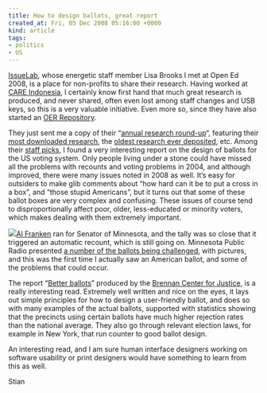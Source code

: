 ```yaml
---
title: How to design ballots, great report
created_at: Fri, 05 Dec 2008 05:16:00 +0000
kind: article
tags:
- politics
- US
---
```


[IssueLab](http://issuelab.org/), whose energetic staff member Lisa
Brooks I met at Open Ed 2008, is a place for non-profits to share their
research. Having worked at [CARE
Indonesia](http://www.careindonesia.or.id/), I certainly know first hand
that much great research is produced, and never shared, often even lost
among staff changes and USB keys, so this is a very valuable initiative.
Even more so, since they have also started an [OER
Repository](http://oer.issuelab.org/research).

They just sent me a copy of their “[annual research
round-up](http://www.issuelab.org/closeup)“, featuring their [most
downloaded
research](http://www.issuelab.org/closeup/Dec_2008#downloads), the
[oldest research ever
deposited](http://www.issuelab.org/closeup/Dec_2008#oldest), etc. Among
their [staff picks](http://www.issuelab.org/closeup/Dec_2008#staff), I
found a very interesting report on the design of ballots for the US
voting system. Only people living under a stone could have missed all
the problems with recounts and voting problems in 2004, and although
improved, there were many issues noted in 2008 as well. It’s easy for
outsiders to make glib comments about “how hard can it be to put a cross
in a box”, and “those stupid Americans”, but it turns out that some of
these ballot boxes are very complex and confusing. These issues of
course tend to disproportionally affect poor, older, less-educated or
minority voters, which makes dealing with them extremely important.

[![](http://minnesota.publicradio.org/features/2008/11/19_challenged_ballots/images/justbecause.jpg)](http://minnesota.publicradio.org/features/2008/11/19_challenged_ballots/images/justbecause.jpg)[Al
Franken](http://en.wikipedia.org/wiki/Al_Franken) ran for Senator of
Minnesota, and the tally was so close that it triggered an automatic
recount, which is still going on. Minnesota Public Radio presented [a
number of the ballots being
challenged](http://minnesota.publicradio.org/features/2008/11/19_challenged_ballots/),
with pictures, and this was the first time I actually saw an American
ballot, and some of the problems that could occur.

The report “[Better
ballots](http://www.issuelab.org/research/better_ballots)” produced by
the [Brennan Center for
Justice](http://www.issuelab.org/click/site/brennan_center_for_justice/www.brennancenter.org),
is a really interesting read. Extremely well written and nice on the
eyes, it lays out simple principles for how to design a user-friendly
ballot, and does so with many examples of the actual ballots, supported
with statistics showing that the precincts using certain ballots have
much higher rejection rates than the national average. They also go
through relevant election laws, for example in New York, that run
counter to good ballot design.

An interesting read, and I am sure human interface designers working on
software usability or print designers would have something to learn from
this as well.

Stian
